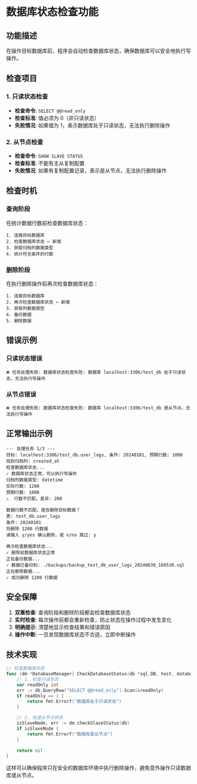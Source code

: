 # 数据库状态检查功能

## 功能描述
在操作目标数据库前，程序会自动检查数据库状态，确保数据库可以安全地执行写操作。

## 检查项目

### 1. 只读状态检查
- **检查命令**: `SELECT @@read_only`
- **检查标准**: 值必须为 0（非只读状态）
- **失败情况**: 如果值为 1，表示数据库处于只读状态，无法执行删除操作

### 2. 从节点检查
- **检查命令**: `SHOW SLAVE STATUS`
- **检查标准**: 不能有主从复制配置
- **失败情况**: 如果有复制配置记录，表示是从节点，无法执行删除操作

## 检查时机

### 查询阶段
在统计数据行数前检查数据库状态：
```
1. 连接目标数据库
2. 检查数据库状态 ← 新增
3. 获取归档列数据类型
4. 统计符合条件的行数
```

### 删除阶段
在执行删除操作前再次检查数据库状态：
```
1. 连接目标数据库
2. 再次检查数据库状态 ← 新增
3. 获取列数据类型
4. 备份数据
5. 删除数据
```

## 错误示例

### 只读状态错误
```
❌ 任务处理失败: 数据库状态检查失败: 数据库 localhost:3306/test_db 处于只读状态，无法执行写操作
```

### 从节点错误
```
❌ 任务处理失败: 数据库状态检查失败: 数据库 localhost:3306/test_db 是从节点，无法执行写操作
```

## 正常输出示例

```
--- 处理任务 1/3 ---
目标: localhost:3306/test_db.user_logs, 条件: 20240101, 预期行数: 1000
找到归档列: created_at
检查数据库状态...
✓ 数据库状态正常，可以执行写操作
归档列数据类型: datetime
实际行数: 1200
预期行数: 1000
⚠️  行数不匹配，差异: 200

数据行数不匹配，是否删除目标数据？
表: test_db.user_logs
条件: 20240101
将删除 1200 行数据
请输入 y/yes 确认删除，或 n/no 跳过: y

再次检查数据库状态...
✓ 删除前数据库状态正常
正在备份数据...
✓ 数据已备份到: ./backups/backup_test_db_user_logs_20240630_160530.sql
正在删除数据...
✓ 成功删除 1200 行数据
```

## 安全保障

1. **双重检查**: 查询阶段和删除阶段都会检查数据库状态
2. **实时检查**: 每次操作前都会重新检查，防止状态在操作过程中发生变化
3. **明确提示**: 清楚地显示检查结果和错误原因
4. **操作中断**: 一旦发现数据库状态不合适，立即中断操作

## 技术实现

```go
// 检查数据库状态
func (dm *DatabaseManager) CheckDatabaseStatus(db *sql.DB, host, database string) error {
    // 1. 检查只读状态
    var readOnly int
    err := db.QueryRow("SELECT @@read_only").Scan(&readOnly)
    if readOnly == 1 {
        return fmt.Errorf("数据库处于只读状态")
    }
    
    // 2. 检查从节点状态
    isSlaveNode, err := dm.checkSlaveStatus(db)
    if isSlaveNode {
        return fmt.Errorf("数据库是从节点")
    }
    
    return nil
}
```

这样可以确保程序只在安全的数据库环境中执行删除操作，避免意外操作只读数据库或从节点。 